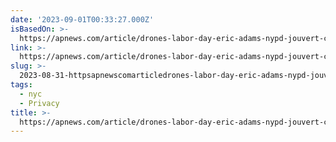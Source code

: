 ```yaml
---
date: '2023-09-01T00:33:27.000Z'
isBasedOn: >-
  https://apnews.com/article/drones-labor-day-eric-adams-nypd-jouvert-c2787e87bcad8fa87aa8d34b454ee6cf
link: >-
  https://apnews.com/article/drones-labor-day-eric-adams-nypd-jouvert-c2787e87bcad8fa87aa8d34b454ee6cf
slug: >-
  2023-08-31-httpsapnewscomarticledrones-labor-day-eric-adams-nypd-jouvert-c2787e87bcad8fa87aa8d34b454ee6cf
tags:
  - nyc
  - Privacy
title: >-
  https://apnews.com/article/drones-labor-day-eric-adams-nypd-jouvert-c2787e87bcad8fa87aa8d34b454ee6cf
---
```


